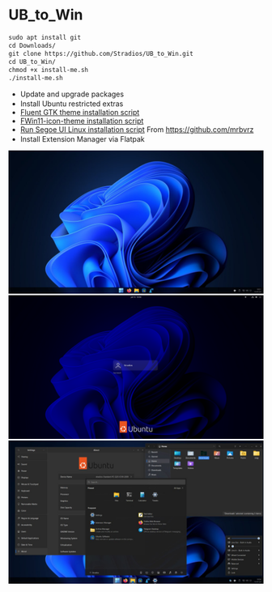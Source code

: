 # UB_to_Win

    
    sudo apt install git
    cd Downloads/
    git clone https://github.com/Stradios/UB_to_Win.git
    cd UB_to_Win/
    chmod +x install-me.sh
    ./install-me.sh

* Update and upgrade packages<img src="https://static-00.iconduck.com/assets.00/pop-os-icon-512x512-j4ghbj1n.png" width="16" height="16">
* Install Ubuntu restricted extras<img src="https://upload.wikimedia.org/wikipedia/commons/thumb/a/ab/Logo-ubuntu_cof-orange-hex.svg/285px-Logo-ubuntu_cof-orange-hex.svg.png" width="16" height="16">
*  <a href="https://github.com/vinceliuice/Fluent-gtk-theme">Fluent GTK theme installation script</a>
* <a href="https://github.com/yeyushengfan258/Win11-icon-theme">FWin11-icon-theme installation script</a>
* <a href="https://github.com/mrbvrz/segoe-ui-linux">Run Segoe UI Linux installation script</a> From https://github.com/mrbvrz
* Install Extension Manager via Flatpak <img src="https://dl.flathub.org/repo/appstream/x86_64/icons/128x128/com.mattjakeman.ExtensionManager.png" width="16" height="16">

![](Desktop.jpg)
![](login.png)
![](Desktop-full.jpg)